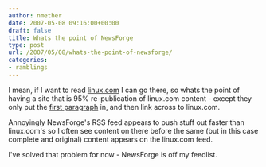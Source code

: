 ```yaml
---
author: nmether
date: 2007-05-08 09:16:00+00:00
draft: false
title: Whats the point of NewsForge
type: post
url: /2007/05/08/whats-the-point-of-newsforge/
categories:
- ramblings
---
```


I mean, if I want to read [linux.com](http://www.linux.com/) I can go there,
so whats the point of having a site that is 95% re-publication of linux.com
content - except they only put the [first
paragraph](http://hardware.newsforge.com/article.pl?sid=07/05/03/1422238) in,
and then link across to linux.com.

Annoyingly NewsForge's RSS feed appears to push stuff out faster than
linux.com's so I often see content on there before the same (but in this case
complete and original) content appears on the linux.com feed.  
  
I've solved that problem for now - NewsForge is off my feedlist.
